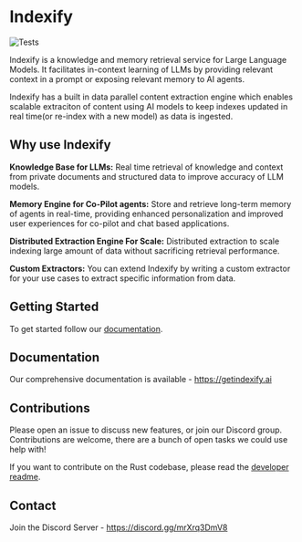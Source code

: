 # Indexify

![Tests](https://github.com/diptanu/indexify/actions/workflows/test.yaml/badge.svg?branch=main)

Indexify is a knowledge and memory retrieval service for Large Language Models. It facilitates in-context learning of LLMs by providing relevant context in a prompt or exposing relevant memory to AI agents.

Indexify has a built in data parallel content extraction engine which enables scalable extraciton of content using AI models to keep indexes updated in real time(or re-index with a new model) as data is ingested.

## Why use Indexify
**Knowledge Base for LLMs:** Real time retrieval of knowledge and context from private documents and structured data to improve accuracy of LLM models.

**Memory Engine for Co-Pilot agents:** Store and retrieve long-term memory of agents in real-time, providing enhanced personalization and improved user experiences for co-pilot and chat based applications.

**Distributed Extraction Engine For Scale:** Distributed extraction to scale indexing large amount of data without sacrificing retrieval performance.

**Custom Extractors:** You can extend Indexify by writing a custom extractor for your use cases to extract specific information from data.

## Getting Started

To get started follow our [documentation](https://getindexify.ai/getting_started/).

## Documentation

Our comprehensive documentation is available - https://getindexify.ai

## Contributions
Please open an issue to discuss new features, or join our Discord group. Contributions are welcome, there are a bunch of open tasks we could use help with! 

If you want to contribute on the Rust codebase, please read the [developer readme](docs/docs/develop.md).

## Contact 
Join the Discord Server - https://discord.gg/mrXrq3DmV8 <br />
